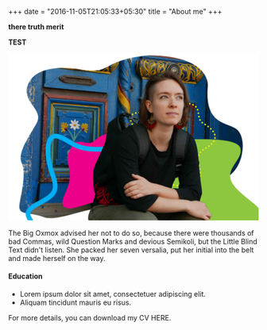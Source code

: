 +++
date = "2016-11-05T21:05:33+05:30"
title = "About me"
+++

 **there truth merit**

 **TEST** 

![This is me][1]

The Big Oxmox advised her not to do so, because there were thousands of bad Commas, wild Question Marks and devious Semikoli, but the Little Blind Text didn't listen. She packed her seven versalia, put her initial into the belt and made herself on the way.

#### Education

* Lorem ipsum dolor sit amet, consectetuer adipiscing elit.
* Aliquam tincidunt mauris eu risus.

For more details, you can download my CV HERE.

[1]: /img/About-pic.jpg
